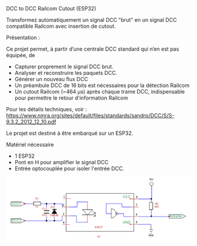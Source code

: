DCC to DCC Railcom Cutout (ESP32)

Transformez automatiquement un signal DCC "brut" en un signal DCC compatible Railcom avec insertion de cutout.

Présentation :

Ce projet permet, à partir d’une centrale DCC standard qui n’en est pas équipée, de 
-	Capturer proprement le signal DCC brut.
-	Analyser et reconstruire les paquets DCC.
-	Générer un nouveau flux DCC
-	Un préambule DCC de 16 bits est nécessaires pour la détection Railcom
-	Un cutout Railcom (~464 µs) après chaque trame DCC, indispensable pour permettre le retour d'information Railcom

Pour les détails techniques, voir : https://www.nmra.org/sites/default/files/standards/sandrp/DCC/S/S-9.3.2_2012_12_10.pdf

Le projet est destiné à être embarqué sur un ESP32.

Matériel nécessaire
- 1 ESP32
- Pont en H pour amplifier le signal DCC
- Entrée optocouplée pour isoler l'entrée DCC.

![Schéma optocoupleur](dcc_optocoupleur.png)





